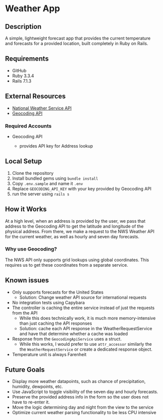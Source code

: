 # Weather App

## Description

A simple, lightweight forecast app that provides the current temperature and forecasts for a provided location, built completely in Ruby on Rails.

## Requirements

- GitHub
- Ruby 3.3.4
- Rails 7.1.3

## External Resources

- [National Weather Service API](https://www.weather.gov/documentation/services-web-api)
- [Geocoding API](https://geocode.maps.co/)

### Required Accounts

- Geocoding API
  
  - provides API key for Address lookup

## Local Setup

1. Clone the repository
1. Install bundled gems using `bundle install`
1. Copy `.env.sample` and name it `.env`
1. Replace `GEOCODING_API_KEY` with your key provided by Geocoding API
1. run the server using `rails s`

## How it Works

At a high level, when an address is provided by the user, we pass that address to the Geocoding API to get the latitude and longitude of the physical address. From there, we make a request to the NWS Weather API for the current weather, as well as hourly and seven day forecasts.

### Why use Geocoding?

The NWS API only supports grid lookups using global coordinates. This requires us to get these coordinates from a separate service.

## Known issues

- Only supports forecasts for the United States
  - Solution: Change weather API source for international requests
- No integration tests using Capybara
- The controller is caching the entire service instead of just the requests from the API
  - While this does technically work, it is much more memory-intensive than just caching the API responses
  - Solution: cache each API response in the WeatherRequestService and have that determine whether a cache was loaded
- Response from the `GeocodingApiService` uses a struct.
  - While this works, I would prefer to use `attr_accessor` similarly the the `WeatherRequestService` or create a dedicated response object.
- Temperature unit is always Farenheit

## Future Goals

- Display more weather datapoints, such as chance of precipitation, humidity, dewpoints, etc.
- Use JavaScript to toggle visibility of the seven day and hourly forecasts.
- Preserve the provided address info in the form so the user does not have to re-enter it.
- Move the logic determining day and night from the view to the service
- Optimize current weather parsing functionality to be less CPU intensive